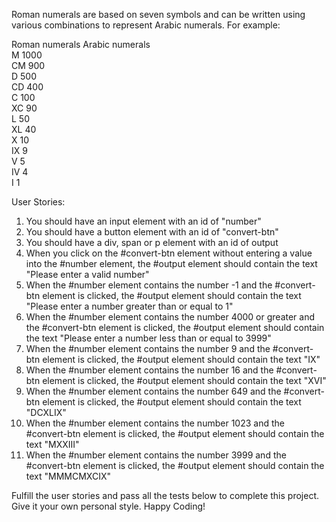 Roman numerals are based on seven symbols and can be written using various combinations to represent Arabic numerals. For example:

Roman numerals	Arabic numerals\
M    1000\
CM   900\
D    500\
CD   400\
C    100\
XC   90\
L    50\
XL   40\
X    10\
IX    9\
V     5\
IV    4\
I     1

User Stories:

1. You should have an input element with an id of "number"
2. You should have a button element with an id of "convert-btn"
3. You should have a div, span or p element with an id of output
4. When you click on the #convert-btn element without entering a value into the #number element, the #output element should contain the text "Please enter a valid number"
5. When the #number element contains the number -1 and the #convert-btn element is clicked, the #output element should contain the text "Please enter a number greater than or equal to 1"
6. When the #number element contains the number 4000 or greater and the #convert-btn element is clicked, the #output element should contain the text "Please enter a number less than or equal to 3999"
7. When the #number element contains the number 9 and the #convert-btn element is clicked, the #output element should contain the text "IX"
8. When the #number element contains the number 16 and the #convert-btn element is clicked, the #output element should contain the text "XVI"
9. When the #number element contains the number 649 and the #convert-btn element is clicked, the #output element should contain the text "DCXLIX"
10. When the #number element contains the number 1023 and the #convert-btn element is clicked, the #output element should contain the text "MXXIII"
11. When the #number element contains the number 3999 and the #convert-btn element is clicked, the #output element should contain the text "MMMCMXCIX"

Fulfill the user stories and pass all the tests below to complete this project. Give it your own personal style. Happy Coding!